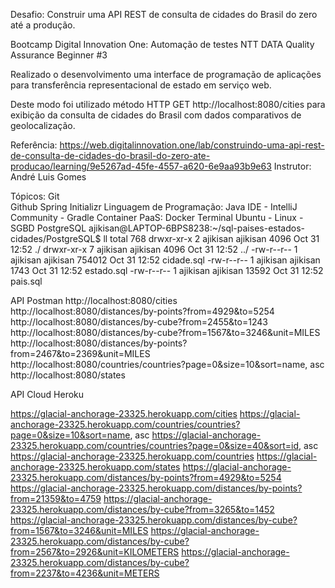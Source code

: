 Desafio: Construir uma API REST de consulta de cidades do Brasil do zero até a produção.

Bootcamp Digital Innovation One: Automação de testes NTT DATA Quality Assurance Beginner #3

Realizado o desenvolvimento uma interface de programação de aplicações para transferência representacional de estado em serviço web.

Deste modo foi utilizado método HTTP GET http://localhost:8080/cities para exibição da consulta de cidades do Brasil com dados comparativos de geolocalização.

Referência:
https://web.digitalinnovation.one/lab/construindo-uma-api-rest-de-consulta-de-cidades-do-brasil-do-zero-ate-producao/learning/9e5267ad-45fe-4557-a620-6e9aa93b9e63
Instrutor: André Luis Gomes

Tópicos:
Git   
Github
Spring Initializr
Linguagem de Programação: Java
IDE - IntelliJ Community - Gradle
Container PaaS: Docker
Terminal Ubuntu - Linux - SGBD PostgreSQL
ajikisan@LAPTOP-6BPS8238:~/sql-paises-estados-cidades/PostgreSQL$ ll
total 768
drwxr-xr-x 2 ajikisan ajikisan   4096 Oct 31 12:52 ./
drwxr-xr-x 7 ajikisan ajikisan   4096 Oct 31 12:52 ../
-rw-r--r-- 1 ajikisan ajikisan 754012 Oct 31 12:52 cidade.sql
-rw-r--r-- 1 ajikisan ajikisan   1743 Oct 31 12:52 estado.sql
-rw-r--r-- 1 ajikisan ajikisan  13592 Oct 31 12:52 pais.sql

API Postman
http://localhost:8080/cities
http://localhost:8080/distances/by-points?from=4929&to=5254
http://localhost:8080/distances/by-cube?from=2455&to=1243
http://localhost:8080/distances/by-cube?from=1567&to=3246&unit=MILES
http://localhost:8080/distances/by-points?from=2467&to=2369&unit=MILES
http://localhost:8080/countries/countries?page=0&size=10&sort=name, asc
http://localhost:8080/states



API Cloud Heroku

https://glacial-anchorage-23325.herokuapp.com/cities
https://glacial-anchorage-23325.herokuapp.com/countries/countries?page=0&size=10&sort=name, asc
https://glacial-anchorage-23325.herokuapp.com/countries/countries?page=0&size=40&sort=id, asc
https://glacial-anchorage-23325.herokuapp.com/countries
https://glacial-anchorage-23325.herokuapp.com/states
https://glacial-anchorage-23325.herokuapp.com/distances/by-points?from=4929&to=5254
https://glacial-anchorage-23325.herokuapp.com/distances/by-points?from=21359&to=4759
https://glacial-anchorage-23325.herokuapp.com/distances/by-cube?from=3265&to=1452
https://glacial-anchorage-23325.herokuapp.com/distances/by-cube?from=1567&to=3246&unit=MILES
https://glacial-anchorage-23325.herokuapp.com/distances/by-cube?from=2567&to=2926&unit=KILOMETERS
https://glacial-anchorage-23325.herokuapp.com/distances/by-cube?from=2237&to=4236&unit=METERS